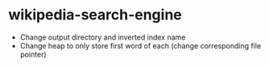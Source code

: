 # wikipedia-search-engine

* Change output directory and inverted index name
* Change heap to only store first word of each (change corresponding file pointer)
